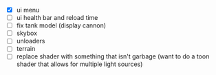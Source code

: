 -   [x] ui menu
-   [ ] ui health bar and reload time
-   [ ] fix tank model (display cannon)
-   [ ] skybox
-   [ ] unloaders
-   [ ] terrain
-   [ ] replace shader with something that isn't garbage (want to do a toon shader that allows for multiple light sources)
